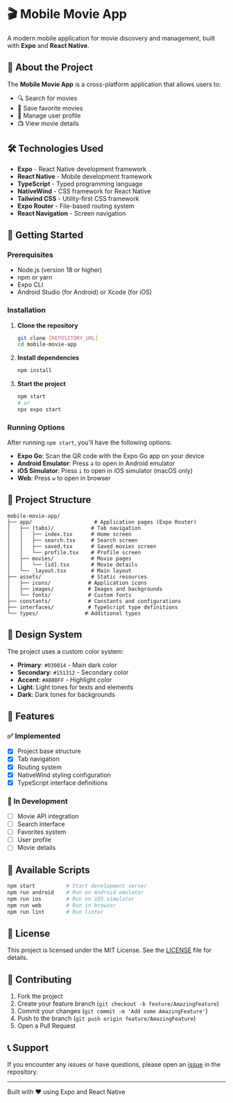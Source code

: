 # 🎬 Mobile Movie App

A modern mobile application for movie discovery and management, built with **Expo** and **React Native**.

## 📱 About the Project

The **Mobile Movie App** is a cross-platform application that allows users to:
- 🔍 Search for movies
- 💾 Save favorite movies
- 👤 Manage user profile
- 📺 View movie details

## 🛠️ Technologies Used

- **Expo** - React Native development framework
- **React Native** - Mobile development framework
- **TypeScript** - Typed programming language
- **NativeWind** - CSS framework for React Native
- **Tailwind CSS** - Utility-first CSS framework
- **Expo Router** - File-based routing system
- **React Navigation** - Screen navigation

## 🚀 Getting Started

### Prerequisites

- Node.js (version 18 or higher)
- npm or yarn
- Expo CLI
- Android Studio (for Android) or Xcode (for iOS)

### Installation

1. **Clone the repository**
   ```bash
   git clone [REPOSITORY_URL]
   cd mobile-movie-app
   ```

2. **Install dependencies**
   ```bash
   npm install
   ```

3. **Start the project**
   ```bash
   npm start
   # or
   npx expo start
   ```

### Running Options

After running `npm start`, you'll have the following options:

- **Expo Go**: Scan the QR code with the Expo Go app on your device
- **Android Emulator**: Press `a` to open in Android emulator
- **iOS Simulator**: Press `i` to open in iOS simulator (macOS only)
- **Web**: Press `w` to open in browser

## 📁 Project Structure

```
mobile-movie-app/
├── app/                    # Application pages (Expo Router)
│   ├── (tabs)/            # Tab navigation
│   │   ├── index.tsx      # Home screen
│   │   ├── search.tsx     # Search screen
│   │   ├── saved.tsx      # Saved movies screen
│   │   └── profile.tsx    # Profile screen
│   ├── movies/            # Movie pages
│   │   └── [id].tsx       # Movie details
│   └── _layout.tsx        # Main layout
├── assets/                # Static resources
│   ├── icons/            # Application icons
│   ├── images/           # Images and backgrounds
│   └── fonts/            # Custom fonts
├── constants/            # Constants and configurations
├── interfaces/           # TypeScript type definitions
└── types/               # Additional types
```

## 🎨 Design System

The project uses a custom color system:

- **Primary**: `#030014` - Main dark color
- **Secondary**: `#151312` - Secondary color
- **Accent**: `#AB8BFF` - Highlight color
- **Light**: Light tones for texts and elements
- **Dark**: Dark tones for backgrounds

## 📱 Features

### ✅ Implemented
- [x] Project base structure
- [x] Tab navigation
- [x] Routing system
- [x] NativeWind styling configuration
- [x] TypeScript interface definitions

### 🚧 In Development
- [ ] Movie API integration
- [ ] Search interface
- [ ] Favorites system
- [ ] User profile
- [ ] Movie details

## 🔧 Available Scripts

```bash
npm start          # Start development server
npm run android    # Run on Android emulator
npm run ios        # Run on iOS simulator
npm run web        # Run in browser
npm run lint       # Run linter
```

## 📄 License

This project is licensed under the MIT License. See the [LICENSE](LICENSE) file for details.

## 🤝 Contributing

1. Fork the project
2. Create your feature branch (`git checkout -b feature/AmazingFeature`)
3. Commit your changes (`git commit -m 'Add some AmazingFeature'`)
4. Push to the branch (`git push origin feature/AmazingFeature`)
5. Open a Pull Request

## 📞 Support

If you encounter any issues or have questions, please open an [issue](https://github.com/your-username/mobile-movie-app/issues) in the repository.

---

Built with ❤️ using Expo and React Native
